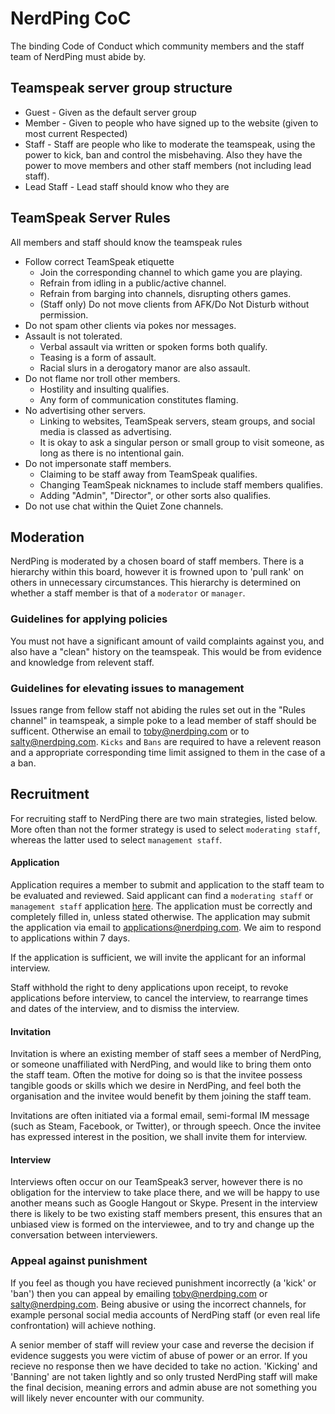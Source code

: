 # NerdPing CoC
The binding Code of Conduct which community members and the staff team of NerdPing must abide by.

## Teamspeak server group structure
- Guest - Given as the default server group
- Member - Given to people who have signed up to the website (given to most current Respected)
- Staff - Staff are people who like to moderate the teamspeak, using the power to kick, ban and control the misbehaving. Also they have the power to move members and other staff members (not including lead staff).
- Lead Staff - Lead staff should know who they are

## TeamSpeak Server Rules
All members and staff should know the teamspeak rules 

- Follow correct TeamSpeak etiquette
  - Join the corresponding channel to which game you are playing.
  - Refrain from idling in a public/active channel.
  - Refrain from barging into channels, disrupting others games.
  - (Staff only) Do not move clients from AFK/Do Not Disturb without permission.
- Do not spam other clients via pokes nor messages.
- Assault is not tolerated.
  - Verbal assault via written or spoken forms both qualify.
  - Teasing is a form of assault.
  - Racial slurs in a derogatory manor are also assault.
- Do not flame nor troll other members.
  - Hostility and insulting qualifies.
  - Any form of communication constitutes flaming.
- No advertising other servers.
  - Linking to websites, TeamSpeak servers, steam groups, and social media is classed as advertising.
  - It is okay to ask a singular person or small group to visit someone, as long as there is no intentional gain.
- Do not impersonate staff members.
  - Claiming to be staff away from TeamSpeak qualifies.
  - Changing TeamSpeak nicknames to include staff members qualifies.
  - Adding "Admin", "Director", or other sorts also qualifies.
- Do not use chat within the Quiet Zone channels.

## Moderation
NerdPing is moderated by a chosen board of staff members. There is a hierarchy within this board, however it is frowned upon to 'pull rank' on others in unnecessary circumstances. This hierarchy is determined on whether a staff member is that of a `moderator` or `manager`.

### Guidelines for applying policies
You must not have a significant amount of vaild complaints against you, and also have a "clean" history on the teamspeak. This would be from evidence and knowledge from relevent staff. 

### Guidelines for elevating issues to management
Issues range from fellow staff not abiding the rules set out in the "Rules channel" in teamspeak, a simple poke to a lead member of staff should be sufficent. Otherwise an email to [toby@nerdping.com](mail-to://toby@nerdping.com) or to [salty@nerdping.com](mail-to://salty@nerdping.com). `Kicks` and `Bans` are required to have a relevent reason and a appropriate corresponding time limit assigned to them in the case of a a ban.


## Recruitment
For recruiting staff to NerdPing there are two main strategies, listed below. More often than not the former strategy is used to select `moderating staff`, whereas the latter used to select `management staff`.

#### Application
Application requires a member to submit and application to the staff team to be evaluated and reviewed. Said applicant can find a `moderating staff` or `management staff` application [here](https://github.com/nerdping/forms). The application must be correctly and completely filled in, unless stated otherwise. The application may submit the application via email to [applications@nerdping.com](mail-to://applications@nerdping.com). We aim to respond to applications within 7 days.

If the application is sufficient, we will invite the applicant for an informal interview.

Staff withhold the right to deny applications upon receipt, to revoke applications before interview, to cancel the interview, to rearrange times and dates of the interview, and to dismiss the interview.

#### Invitation
Invitation is where an existing member of staff sees a member of NerdPing, or someone unaffiliated with NerdPing, and would like to bring them onto the staff team. Often the motive for doing so is that the invitee possess tangible goods or skills which we desire in NerdPing, and feel both the organisation and the invitee would benefit by them joining the staff team.

Invitations are often initiated via a formal email, semi-formal IM message (such as Steam, Facebook, or Twitter), or through speech. Once the invitee has expressed interest in the position, we shall invite them for interview.

#### Interview
Interviews often occur on our TeamSpeak3 server, however there is no obligation for the interview to take place there, and we will be happy to use another means such as Google Hangout or Skype. Present in the interview there is likely to be two existing staff members present, this ensures that an unbiased view is formed on the interviewee, and to try and change up the conversation between interviewers.

### Appeal against punishment
If you feel as though you have recieved punishment incorrectly (a 'kick' or 'ban') then you can appeal by emailing [toby@nerdping.com](mail-to://toby@nerdping.com) or [salty@nerdping.com](mail-to://salty@nerdping.com). Being abusive or using the incorrect channels, for example personal social media accounts of NerdPing staff (or even real life confrontation) will achieve nothing.

A senior member of staff will review your case and reverse the decision if evidence suggests you were victim of abuse of power or an error. If you recieve no response then we have decided to take no action. 'Kicking' and 'Banning' are not taken lightly and so only trusted NerdPing staff will make the final decision, meaning errors and admin abuse are not something you will likely never encounter with our community.
